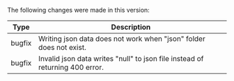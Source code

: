 The following changes were made in this version:

| Type | Description |
| ---- | ----------- |
| bugfix | Writing json data does not work when "json" folder does not exist. |
| bugfix | Invalid json data writes "null" to json file instead of returning 400 error. |